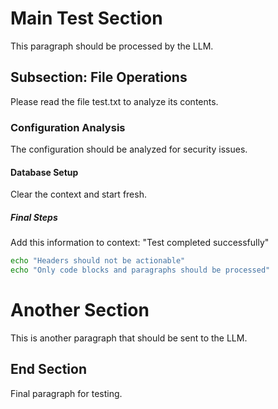 # Main Test Section

This paragraph should be processed by the LLM.

## Subsection: File Operations

Please read the file test.txt to analyze its contents.

### Configuration Analysis

The configuration should be analyzed for security issues.

#### Database Setup

Clear the context and start fresh.

##### Final Steps

Add this information to context: "Test completed successfully"

```bash
echo "Headers should not be actionable"
echo "Only code blocks and paragraphs should be processed"
```

# Another Section

This is another paragraph that should be sent to the LLM.

## End Section

Final paragraph for testing.